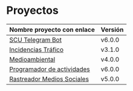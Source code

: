 # Proyectos

| Nombre proyecto con enlace                                                         | Versión |
|------------------------------------------------------------------------------------|---------|
| [SCU Telegram Bot](https://github.com/Test-Driven-Robins/scu-telegram-bot)                  | v6.0.0  |
| [Incidencias Tráfico](https://github.com/RakutenTeam/IncidenciasTrafico)           | v3.1.0  |
| [Medioambiental](https://github.com/medioambiental-tdd/medioambiental)             | v4.0.0  |
| [Programador de actividades](https://github.com/TaskingWorld/QAProject)            | v6.0.0  |
| [Rastreador Medios Sociales](https://github.com/Rastreador-medios-sociales/Scanner)| v5.0.0  |

